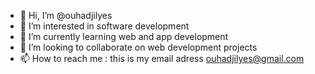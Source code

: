 - 👋 Hi, I’m @ouhadjilyes
- 👀 I’m interested in software development
- 🌱 I’m currently learning web and app development
- 💞️ I’m looking to collaborate on web development projects
- 📫 How to reach me : this is my email adress ouhadjilyes@gmail.com

<!---
ouhadjilyes/ouhadjilyes is a ✨ special ✨ repository because its `README.md` (this file) appears on your GitHub profile.
You can click the Preview link to take a look at your changes.
--->
